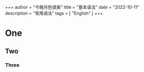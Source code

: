 +++
author = "今晚月色很美"
title = "基本语法"
date = "2022-10-11"
description = "常用语法"
tags = [
    "English"
]
+++
# One
## Two
### Three
